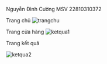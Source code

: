 Nguyễn Đình Cường 
MSV 22810310372




Trang chủ
![trangchu](https://github.com/user-attachments/assets/db382dac-e9b7-4c0f-be61-b6ea6ed02875)

Trang cửa hàng
![ketqua1](https://github.com/user-attachments/assets/a2bb50f5-21d2-4cc8-8c31-5a4ea6637ee5)

Trang kết quả

![ketqua2](https://github.com/user-attachments/assets/86e8a16d-5302-40f4-9d6d-c7d94a2687bd)
